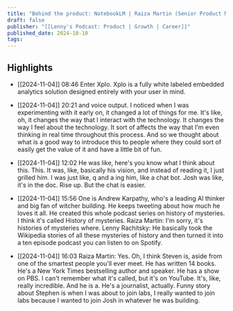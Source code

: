 ```yaml
---
title: "Behind the product: NotebookLM | Raiza Martin (Senior Product Manager, AI @ Google Labs)"
draft: false
publisher: "[[Lenny's Podcast: Product | Growth | Career]]"
published_date: 2024-10-10
tags:
---
```



## Highlights
* [[2024-11-04]] 08:46  Enter Xplo. Xplo is a fully white labeled embedded analytics solution designed entirely with your user in mind.

* [[2024-11-04]] 20:21  and voice output. I noticed when I was experimenting with it early on, it changed a lot of things for me. It's like, oh, it changes the way that I interact with the technology. It changes the way I feel about the technology. It sort of affects the way that I'm even thinking in real time throughout this process. And so we thought about what is a good way to introduce this to people where they could sort of easily get the value of it and have a little bit of fun.

* [[2024-11-04]] 12:02  He was like, here's you know what I think about this. This. It was, like, basically his vision, and instead of reading it, I just grilled him. I was just like, q and a ing him, like a chat bot. Josh was like, it's in the doc. Rise up. But the chat is easier.

* [[2024-11-04]] 15:56  One is Andrew Karpathy, who's a leading AI thinker and big fan of witcher building. He keeps tweeting about how much he loves it all. He created this whole podcast series on history of mysteries. I think it's called History of mysteries. Raiza Martin: I'm sorry, it's histories of mysteries where. Lenny Rachitsky: He basically took the Wikipedia stories of all these mysteries of history and then turned it into a ten episode podcast you can listen to on Spotify.

* [[2024-11-04]] 16:03  Raiza Martin: Yes. Oh, I think Steven is, aside from one of the smartest people you'll ever meet. He has written 14 books. He's a New York Times bestselling author and speaker. He has a show on PBS. I can't remember what it's called, but it's on YouTube. It's, like, really incredible. And he is a. He's a journalist, actually. Funny story about Stephen is when I was about to join labs, I really wanted to join labs because I wanted to join Josh in whatever he was building.


